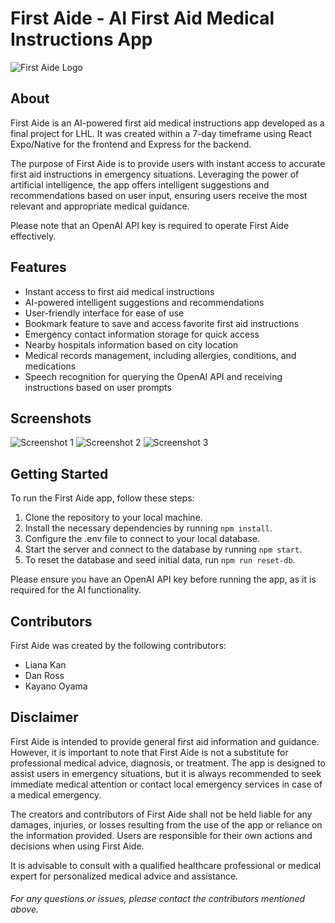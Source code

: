 # First Aide - AI First Aid Medical Instructions App

![First Aide Logo](https://media.discordapp.net/attachments/1113989921816985630/1119335653734363276/icon.png?width=703&height=703)

## About
First Aide is an AI-powered first aid medical instructions app developed as a final project for LHL. It was created within a 7-day timeframe using React Expo/Native for the frontend and Express for the backend.

The purpose of First Aide is to provide users with instant access to accurate first aid instructions in emergency situations. Leveraging the power of artificial intelligence, the app offers intelligent suggestions and recommendations based on user input, ensuring users receive the most relevant and appropriate medical guidance.

Please note that an OpenAI API key is required to operate First Aide effectively.

## Features
- Instant access to first aid medical instructions
- AI-powered intelligent suggestions and recommendations
- User-friendly interface for ease of use
- Bookmark feature to save and access favorite first aid instructions
- Emergency contact information storage for quick access
- Nearby hospitals information based on city location
- Medical records management, including allergies, conditions, and medications
- Speech recognition for querying the OpenAI API and receiving instructions based on user prompts

## Screenshots
![Screenshot 1](link_to_screenshot_1)
![Screenshot 2](link_to_screenshot_2)
![Screenshot 3](link_to_screenshot_3)

## Getting Started
To run the First Aide app, follow these steps:

1. Clone the repository to your local machine.
2. Install the necessary dependencies by running `npm install`.
3. Configure the .env file to connect to your local database.
4. Start the server and connect to the database by running `npm start`.
5. To reset the database and seed initial data, run `npm run reset-db`.

Please ensure you have an OpenAI API key before running the app, as it is required for the AI functionality.

## Contributors
First Aide was created by the following contributors:
- Liana Kan
- Dan Ross
- Kayano Oyama


## Disclaimer
First Aide is intended to provide general first aid information and guidance. However, it is important to note that First Aide is not a substitute for professional medical advice, diagnosis, or treatment. The app is designed to assist users in emergency situations, but it is always recommended to seek immediate medical attention or contact local emergency services in case of a medical emergency.

The creators and contributors of First Aide shall not be held liable for any damages, injuries, or losses resulting from the use of the app or reliance on the information provided. Users are responsible for their own actions and decisions when using First Aide.

It is advisable to consult with a qualified healthcare professional or medical expert for personalized medical advice and assistance.

###### For any questions or issues, please contact the contributors mentioned above.
